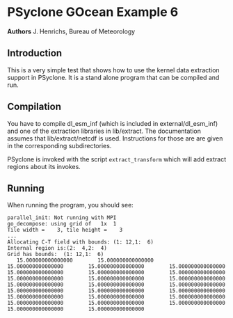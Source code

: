 # PSyclone GOcean Example 6

**Authors** J. Henrichs, Bureau of Meteorology

## Introduction

This is a very simple test that shows how to use the kernel data extraction
support in PSyclone. It is a stand alone program that can be compiled
and run.

## Compilation
You have to compile dl_esm_inf (which is included in external/dl_esm_inf)
and one of the extraction libraries in lib/extract. 
The documentation assumes that lib/extract/netcdf is used.
Instructions for those are are given in the corresponding subdirectories.

PSyclone is invoked with the script ``extract_transform`` which will 
add extract regions about its invokes.

## Running
When running the program, you should see:
```
parallel_init: Not running with MPI
go_decompose: using grid of   1x  1
Tile width =    3, tile height =    3
...
Allocating C-T field with bounds: (1: 12,1:  6)
Internal region is:(2:  4,2:  4)
Grid has bounds:  (1: 12,1:  6)
   15.000000000000000        15.000000000000000        15.000000000000000        15.000000000000000        15.000000000000000        15.000000000000000        15.000000000000000        15.000000000000000        15.000000000000000        15.000000000000000        15.000000000000000        15.000000000000000        15.000000000000000        15.000000000000000        15.000000000000000        15.000000000000000        15.000000000000000        15.000000000000000        15.000000000000000        15.000000000000000        15.000000000000000        15.000000000000000        15.000000000000000        15.000000000000000        15.000000000000000     
```
